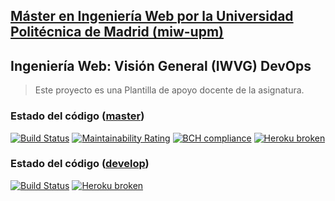 ## [Máster en Ingeniería Web por la Universidad Politécnica de Madrid (miw-upm)](http://miw.etsisi.upm.es)
## Ingeniería Web: Visión General (IWVG) DevOps
> Este proyecto es una Plantilla de apoyo docente de la asignatura.

### Estado del código ([master](https://github.com/MMartinHornillos/iwvg-devops-manuel-martin/tree/master))
[![Build Status](https://travis-ci.org/MMartinHornillos/iwvg-devops-manuel-martin.svg?branch=master)](https://travis-ci.org/MMartinHornillos/iwvg-devops-manuel-martin)
[![Maintainability Rating](https://sonarcloud.io/api/project_badges/measure?project=MMartinHornillos_iwvg-devops-manuel-martin&metric=sqale_rating)](https://sonarcloud.io/dashboard?id=MMartinHornillos_iwvg-devops-manuel-martin)
[![BCH compliance](https://bettercodehub.com/edge/badge/MMartinHornillos/iwvg-devops-manuel-martin?branch=master)](https://bettercodehub.com/)
[![Heroku broken](https://miw-iwvg-devops-manuel-martin.herokuapp.com/system/version-badge)](https://miw-iwvg-devops-manuel-martin.herokuapp.com/swagger-ui.html)

### Estado del código ([develop](https://github.com/MMartinHornillos/iwvg-devops-manuel-martin/tree/develop))
[![Build Status](https://travis-ci.org/MMartinHornillos/iwvg-devops-manuel-martin.svg?branch=develop)](https://travis-ci.org/MMartinHornillos/iwvg-devops-manuel-martin)
[![Heroku broken](https://dev-iwvg-devops-manuel-martin.herokuapp.com/system/version-badge)](https://dev-iwvg-devops-manuel-martin.herokuapp.com/swagger-ui.html)
